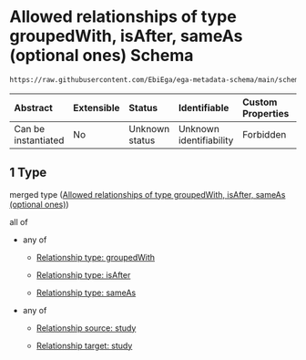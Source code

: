 # Allowed relationships of type groupedWith, isAfter, sameAs (optional ones) Schema

```txt
https://raw.githubusercontent.com/EbiEga/ega-metadata-schema/main/schemas/EGA.study.json#/properties/studyRelationships/items/allOf/1/anyOf/1
```



| Abstract            | Extensible | Status         | Identifiable            | Custom Properties | Additional Properties | Access Restrictions | Defined In                                                                 |
| :------------------ | :--------- | :------------- | :---------------------- | :---------------- | :-------------------- | :------------------ | :------------------------------------------------------------------------- |
| Can be instantiated | No         | Unknown status | Unknown identifiability | Forbidden         | Allowed               | none                | [EGA.study.json\*](../../../schemas/EGA.study.json "open original schema") |

## 1 Type

merged type ([Allowed relationships of type groupedWith, isAfter, sameAs (optional ones)](ega-11-properties-study-relationships-items-allof-relationship-constraints-for-a-study-anyof-allowed-relationships-of-type-groupedwith-isafter-sameas-optional-ones.md))

all of

*   any of

    *   [Relationship type: groupedWith](ega-4-definitions-relationship-type-groupedwith.md "check type definition")

    *   [Relationship type: isAfter](ega-4-definitions-relationship-type-isafter.md "check type definition")

    *   [Relationship type: sameAs](ega-4-definitions-relationship-type-sameas.md "check type definition")

*   any of

    *   [Relationship source: study](ega-4-definitions-relationship-source-study.md "check type definition")

    *   [Relationship target: study](ega-4-definitions-relationship-target-study.md "check type definition")
